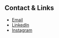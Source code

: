 ## Contact & Links

- [Email](mailto:hello@example.com)
- [LinkedIn](https://www.linkedin.com/in/jamie-treyvaud/)
- [Instagram](https://www.instagram.com/treyvaud/)
